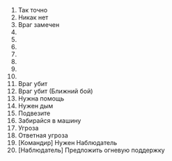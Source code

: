 1. Так точно
2. Никак нет
3. Враг замечен
4. 
5. 
6. 
7. 
8. 
9. 
10. 
11. Враг убит
12. Враг убит (Ближний бой)
13. Нужна помощь
14. Нужен дым
15. Подвезите
16. Забирайся в машину
17. Угроза
18. Ответная угроза
19. [Командир] Нужен Наблюдатель
20. [Наблюдатель] Предложить огневую поддержку
